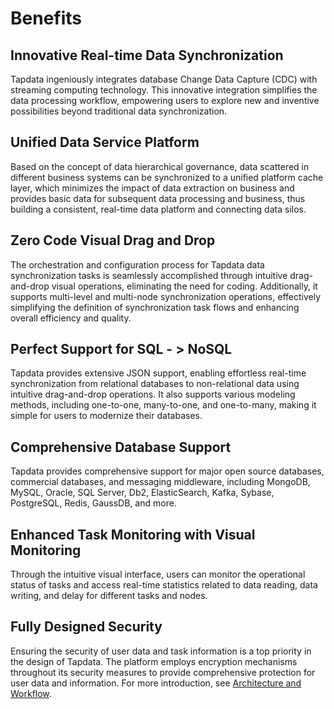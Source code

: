 # Benefits

## Innovative Real-time Data Synchronization

Tapdata ingeniously integrates database Change Data Capture (CDC) with streaming computing technology. This innovative integration simplifies the data processing workflow, empowering users to explore new and inventive possibilities beyond traditional data synchronization.

## Unified Data Service Platform

Based on the concept of data hierarchical governance, data scattered in different business systems can be synchronized to a unified platform cache layer, which minimizes the impact of data extraction on business and provides basic data for subsequent data processing and business, thus building a consistent, real-time data platform and connecting data silos.

## Zero Code Visual Drag and Drop

The orchestration and configuration process for Tapdata data synchronization tasks is seamlessly accomplished through intuitive drag-and-drop visual operations, eliminating the need for coding. Additionally, it supports multi-level and multi-node synchronization operations, effectively simplifying the definition of synchronization task flows and enhancing overall efficiency and quality.

## Perfect Support for SQL - > NoSQL

Tapdata provides extensive JSON support, enabling effortless real-time synchronization from relational databases to non-relational data using intuitive drag-and-drop operations. It also supports various modeling methods, including one-to-one, many-to-one, and one-to-many, making it simple for users to modernize their databases.

## Comprehensive Database Support

Tapdata provides comprehensive support for major open source databases, commercial databases, and messaging middleware, including MongoDB, MySQL, Oracle, SQL Server, Db2, ElasticSearch, Kafka, Sybase, PostgreSQL, Redis, GaussDB, and more.

## Enhanced Task Monitoring with Visual Monitoring

Through the intuitive visual interface, users can monitor the operational status of tasks and access real-time statistics related to data reading, data writing, and delay for different tasks and nodes.

## Fully Designed Security

Ensuring the security of user data and task information is a top priority in the design of Tapdata. The platform employs encryption mechanisms throughout its security measures to provide comprehensive protection for user data and information. For more introduction, see [Architecture and Workflow](architecture.md).
